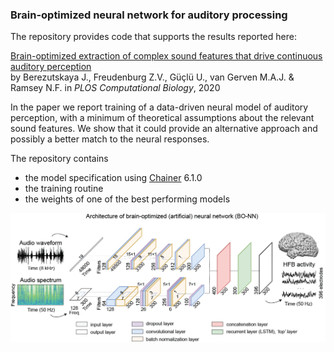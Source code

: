 ### Brain-optimized neural network for auditory processing

The repository provides code that supports the results reported here: 

[Brain-optimized extraction of complex sound features that drive continuous auditory perception](https://journals.plos.org/ploscompbiol/article?id=10.1371/journal.pcbi.1007992)<br /> by Berezutskaya J., Freudenburg Z.V., Güçlü U., van Gerven M.A.J. & Ramsey N.F. in *PLOS Computational Biology*, 2020


In the paper we report training of a data-driven neural model of auditory perception, with a minimum of theoretical assumptions about the relevant sound features. We show that it could provide an alternative approach and possibly a better match to the neural responses.

The repository contains

- the model specification using [Chainer](https://chainer.org/) 6.1.0
- the training routine
- the weights of one of the best performing models


![Alt text](/model.png?raw=true "Model architecture")
